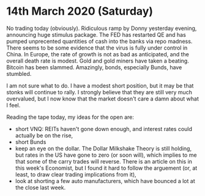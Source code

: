 # 14th March 2020 (Saturday)

No trading today (obviously). 
Ridiculous ramp by Donny yesterday evening, announcing huge stimulus package. 
The FED has restarted QE and has pumped unprecented quantities of cash into the banks via repo madness.
There seems to be some evidence that the virus is fully under control in China.
In Europe, the rate of growth is not as bad as anticipated, and the overall death rate is modest.
Gold and gold miners have taken a beating. 
Bitcoin has been slammed. 
Amazingly, bonds, especially Bunds, have stumbled. 

I am not sure what to do. I have a modest short position, but it may be that stonks will continue to rally.
I strongly believe that they are still very much overvalued, but I now know that the market doesn't care a damn about what I feel.

Reading the tape today, my ideas for the open are:

- short VNQ: REITs haven't gone down enough, and interest rates could actually be on the rise,
- short Bunds
- keep an eye on the dollar. The Dollar Milkshake Theory is still holding, but rates in the US have gone to zero (or soon will), 
which implies to me that some of the carry trades will reverse. There is an article on this in this week's Economist, 
but I found it hard to follow the arguement (or, at least, to draw clear trading implications from it),
- look at shorting a few auto manufacturers, which have bounced a lot at the close last week.


